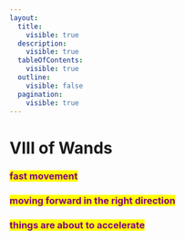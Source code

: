 ```yaml
---
layout:
  title:
    visible: true
  description:
    visible: true
  tableOfContents:
    visible: true
  outline:
    visible: false
  pagination:
    visible: true
---
```


# VIII of Wands

### <mark style="color:purple;">fast movement</mark>&#x20;

### <mark style="color:purple;">moving forward in the right direction</mark>&#x20;

### <mark style="color:purple;">things are about to accelerate</mark>
